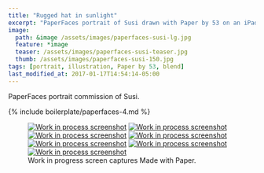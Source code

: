 ```yaml
---
title: "Rugged hat in sunlight"
excerpt: "PaperFaces portrait of Susi drawn with Paper by 53 on an iPad."
image: 
  path: &image /assets/images/paperfaces-susi-lg.jpg 
  feature: *image
  teaser: /assets/images/paperfaces-susi-teaser.jpg
  thumb: /assets/images/paperfaces-susi-150.jpg
tags: [portrait, illustration, Paper by 53, blend]
last_modified_at: 2017-01-17T14:54:14-05:00
---
```


PaperFaces portrait commission of Susi.

{% include boilerplate/paperfaces-4.md %}

<figure class="third">
  <a href="{{ site.url }}/assets/images/paperfaces-susi-process-1-lg.jpg"><img src="{{ site.url }}/assets/images/paperfaces-susi-process-1-600.jpg" alt="Work in process screenshot"></a>
  <a href="{{ site.url }}/assets/images/paperfaces-susi-process-2-lg.jpg"><img src="{{ site.url }}/assets/images/paperfaces-susi-process-2-600.jpg" alt="Work in process screenshot"></a>
  <a href="{{ site.url }}/assets/images/paperfaces-susi-process-3-lg.jpg"><img src="{{ site.url }}/assets/images/paperfaces-susi-process-3-600.jpg" alt="Work in process screenshot"></a>
  <a href="{{ site.url }}/assets/images/paperfaces-susi-process-4-lg.jpg"><img src="{{ site.url }}/assets/images/paperfaces-susi-process-4-600.jpg" alt="Work in process screenshot"></a>
  <a href="{{ site.url }}/assets/images/paperfaces-susi-process-5-lg.jpg"><img src="{{ site.url }}/assets/images/paperfaces-susi-process-5-600.jpg" alt="Work in process screenshot"></a>
  <a href="{{ site.url }}/assets/images/paperfaces-susi-process-6-lg.jpg"><img src="{{ site.url }}/assets/images/paperfaces-susi-process-6-600.jpg" alt="Work in process screenshot"></a>
  <a href="{{ site.url }}/assets/images/paperfaces-susi-process-7-lg.jpg"><img src="{{ site.url }}/assets/images/paperfaces-susi-process-7-600.jpg" alt="Work in process screenshot"></a>
  <figcaption>Work in progress screen captures Made with Paper.</figcaption>
</figure>
